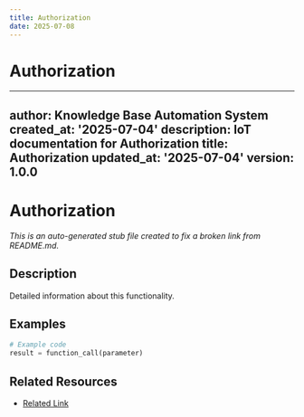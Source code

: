 ```yaml
---
title: Authorization
date: 2025-07-08
---
```


# Authorization

---
author: Knowledge Base Automation System
created_at: '2025-07-04'
description: IoT documentation for Authorization
title: Authorization
updated_at: '2025-07-04'
version: 1.0.0
---

# Authorization

*This is an auto-generated stub file created to fix a broken link from README.md.*

## Description

Detailed information about this functionality.

## Examples

```python
# Example code
result = function_call(parameter)
```

## Related Resources

- [Related Link](./related_resource.md)
